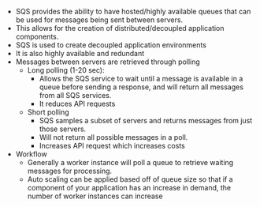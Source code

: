 - SQS provides the ability to have hosted/highly available queues that can be used for messages being sent between servers.
- This allows for the creation of distributed/decoupled application components.
- SQS is used to create decoupled application environments
- It is also highly available and redundant
- Messages between servers are retrieved through polling
  - Long polling (1-20 sec):
    - Allows the SQS service to wait until a message is available in a queue before sending a response, and will return all messages from all SQS services.
    - It reduces API requests
  - Short polling
    - SQS samples a subset of servers and returns messages from just those servers.
    - Will not return all possible messages in a poll.
    - Increases API request which increases costs
- Workflow
  - Generally a worker instance will poll a queue to retrieve waiting messages for processing.
  - Auto scaling can be applied based off of queue size so that if a component of your application has an increase in demand, the number of worker instances can increase
